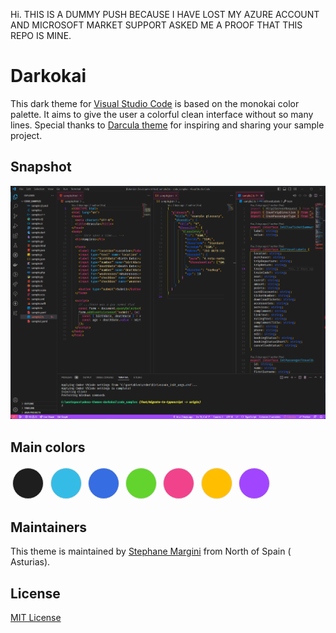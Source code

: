 Hi. THIS IS A DUMMY PUSH BECAUSE I HAVE LOST MY AZURE ACCOUNT AND
MICROSOFT MARKET SUPPORT ASKED ME A PROOF THAT THIS REPO IS MINE.











# Darkokai


This dark theme for [Visual Studio Code](http://code.visualstudio.com) is based on the monokai color palette. It aims to give the user a colorful clean interface without so many lines.
Special thanks to [Darcula theme](https://draculatheme.com/) for inspiring and sharing your sample project.

## Snapshot

![code samples](./assets/screenshot.png)


## Main colors

<span style="background:#1e1e1e;" class="color" >&shy;</span> 
<span style="background:#35bce6;" class="color" >&shy;</span>
<span style="background:#376de2;" class="color" >&shy;</span>
<span style="background:#62d42d;" class="color" >&shy;</span> 
<span style="background:#f1438c;" class="color" >&shy;</span>
<span style="background:#ffbf00;" class="color" >&shy;</span>
<span style="background:#a245ff;" class="color" >&shy;</span>


## Maintainers

This theme is maintained by [Stephane Margini](https://www.linkedin.com/in/stephane-margini/) from North of Spain ( Asturias).

## License

[MIT License](./LICENSE)

<style>
    .color{       
        height: 3rem;  
        width: 3rem;
        display:inline-block; 
        border: .1px solid #e5e5e5;
        border-radius:50%;
        margin: .2rem
    }
</style>